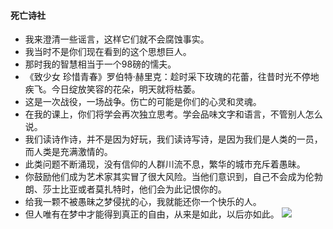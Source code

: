 #### 死亡诗社
- 我来澄清一些谣言，这样它们就不会腐蚀事实。
- 我当时不是你们现在看到的这个思想巨人。
- 那时我的智慧相当于一个98磅的懦夫。
- 《致少女  珍惜青春》罗伯特·赫里克：趁时采下玫瑰的花蕾，往昔时光不停地疾飞。今日绽放笑容的花朵，明天就将枯萎。
- 这是一次战役，一场战争。伤亡的可能是你们的心灵和灵魂。
- 在我的课上，你们将学会再次独立思考。学会品味文字和语言，不管别人怎么说。
- 我们读诗作诗，并不是因为好玩，我们读诗写诗，是因为我们是人类的一员，而人类是充满激情的。
- 此类问题不断涌现，没有信仰的人群川流不息，繁华的城市充斥着愚昧。
- 你鼓励他们成为艺术家其实冒了很大风险。当他们意识到，自己不会成为伦勃朗、莎士比亚或者莫扎特时，他们会为此记恨你的。
- 给我一颗不被愚昧之梦侵扰的心，我就能还你一个快乐的人。
- 但人唯有在梦中才能得到真正的自由，从来是如此，以后亦如此。
![](http://5b0988e595225.cdn.sohucs.com/images/20171004/aef1184b2da6484abb0deda381676c83.jpeg)
